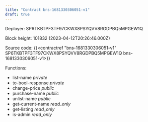 ```yaml
---
title: "Contract bns-1681330306051-v1"
draft: true
---
```

Deployer: SP6TKBTPF3TF97CKWX8PSYQVV8RGDPBQ5MPGEW1Q


 



Block height: 101832 (2023-04-12T20:26:46.000Z)

Source code: {{<contractref "bns-1681330306051-v1" SP6TKBTPF3TF97CKWX8PSYQVV8RGDPBQ5MPGEW1Q bns-1681330306051-v1>}}

Functions:

* list-name _private_
* to-bool-response _private_
* change-price _public_
* purchase-name _public_
* unlist-name _public_
* get-current-name _read_only_
* get-listing _read_only_
* is-admin _read_only_
